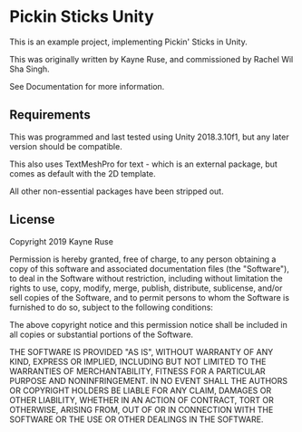 Pickin Sticks Unity
===

This is an example project, implementing Pickin' Sticks in Unity.

This was originally written by Kayne Ruse, and commissioned by Rachel Wil Sha Singh.

See Documentation for more information.

Requirements
---

This was programmed and last tested using Unity 2018.3.10f1, but any later version should be compatible.

This also uses TextMeshPro for text - which is an external package, but comes as default with the 2D template.

All other non-essential packages have been stripped out.

License
---

Copyright 2019 Kayne Ruse

Permission is hereby granted, free of charge, to any person obtaining a copy of this software and associated documentation files (the "Software"), to deal in the Software without restriction, including without limitation the rights to use, copy, modify, merge, publish, distribute, sublicense, and/or sell copies of the Software, and to permit persons to whom the Software is furnished to do so, subject to the following conditions:

The above copyright notice and this permission notice shall be included in all copies or substantial portions of the Software.

THE SOFTWARE IS PROVIDED "AS IS", WITHOUT WARRANTY OF ANY KIND, EXPRESS OR IMPLIED, INCLUDING BUT NOT LIMITED TO THE WARRANTIES OF MERCHANTABILITY, FITNESS FOR A PARTICULAR PURPOSE AND NONINFRINGEMENT. IN NO EVENT SHALL THE AUTHORS OR COPYRIGHT HOLDERS BE LIABLE FOR ANY CLAIM, DAMAGES OR OTHER LIABILITY, WHETHER IN AN ACTION OF CONTRACT, TORT OR OTHERWISE, ARISING FROM, OUT OF OR IN CONNECTION WITH THE SOFTWARE OR THE USE OR OTHER DEALINGS IN THE SOFTWARE.

